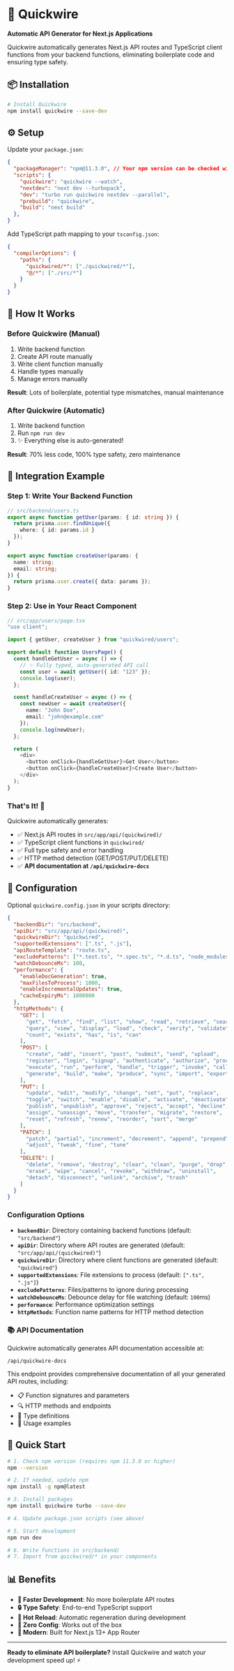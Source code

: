 # 🚀 Quickwire

**Automatic API Generator for Next.js Applications**

Quickwire automatically generates Next.js API routes and TypeScript client functions from your backend functions, eliminating boilerplate code and ensuring type safety.

## 📦 Installation

```bash
# Install Quickwire
npm install quickwire --save-dev
```

## ⚙️ Setup

Update your `package.json`:

```json
{
  "packageManager": "npm@11.3.0", // Your npm version can be checked with "npm --version"
  "scripts": {
    "quickwire": "quickwire --watch",
    "nextdev": "next dev --turbopack",
    "dev": "turbo run quickwire nextdev --parallel",
    "prebuild": "quickwire",
    "build": "next build"
  },
}
```

Add TypeScript path mapping to your `tsconfig.json`:

```json
{
  "compilerOptions": {
    "paths": {
      "quickwired/*": ["./quickwired/*"],
      "@/*": ["./src/*"]
    }
  }
}
```

## 🎯 How It Works

### Before Quickwire (Manual)

1. Write backend function
2. Create API route manually
3. Write client function manually
4. Handle types manually
5. Manage errors manually

**Result**: Lots of boilerplate, potential type mismatches, manual maintenance

### After Quickwire (Automatic)

1. Write backend function
2. Run `npm run dev`
3. ✨ Everything else is auto-generated!

**Result**: 70% less code, 100% type safety, zero maintenance

## 📝 Integration Example

### Step 1: Write Your Backend Function

```typescript
// src/backend/users.ts
export async function getUser(params: { id: string }) {
  return prisma.user.findUnique({
    where: { id: params.id }
  });
}

export async function createUser(params: {
  name: string;
  email: string;
}) {
  return prisma.user.create({ data: params });
}
```

### Step 2: Use in Your React Component

```typescript
// src/app/users/page.tsx
"use client";

import { getUser, createUser } from "quickwired/users";

export default function UsersPage() {
  const handleGetUser = async () => {
    // ✨ Fully typed, auto-generated API call
    const user = await getUser({ id: "123" });
    console.log(user);
  };

  const handleCreateUser = async () => {
    const newUser = await createUser({
      name: "John Doe",
      email: "john@example.com"
    });
    console.log(newUser);
  };

  return (
    <div>
      <button onClick={handleGetUser}>Get User</button>
      <button onClick={handleCreateUser}>Create User</button>
    </div>
  );
}
```

### That's It! 🎉

Quickwire automatically generates:
- ✅ Next.js API routes in `src/app/api/(quickwired)/`
- ✅ TypeScript client functions in `quickwired/`
- ✅ Full type safety and error handling
- ✅ HTTP method detection (GET/POST/PUT/DELETE)
- ✅ **API documentation at `/api/quickwire-docs`**

## 🔧 Configuration

Optional `quickwire.config.json` in your scripts directory:

```json
{
  "backendDir": "src/backend",
  "apiDir": "src/app/api/(quickwired)",
  "quickwireDir": "quickwired",
  "supportedExtensions": [".ts", ".js"],
  "apiRouteTemplate": "route.ts",
  "excludePatterns": ["*.test.ts", "*.spec.ts", "*.d.ts", "node_modules", ".git"],
  "watchDebounceMs": 100,
  "performance": {
    "enableDocGeneration": true,
    "maxFilesToProcess": 1000,
    "enableIncrementalUpdates": true,
    "cacheExpiryMs": 1800000
  },
  "httpMethods": {
    "GET": [
      "get", "fetch", "find", "list", "show", "read", "retrieve", "search",
      "query", "view", "display", "load", "check", "verify", "validate",
      "count", "exists", "has", "is", "can"
    ],
    "POST": [
      "create", "add", "insert", "post", "submit", "send", "upload",
      "register", "login", "signup", "authenticate", "authorize", "process",
      "execute", "run", "perform", "handle", "trigger", "invoke", "call",
      "generate", "build", "make", "produce", "sync", "import", "export"
    ],
    "PUT": [
      "update", "edit", "modify", "change", "set", "put", "replace",
      "toggle", "switch", "enable", "disable", "activate", "deactivate",
      "publish", "unpublish", "approve", "reject", "accept", "decline",
      "assign", "unassign", "move", "transfer", "migrate", "restore",
      "reset", "refresh", "renew", "reorder", "sort", "merge"
    ],
    "PATCH": [
      "patch", "partial", "increment", "decrement", "append", "prepend",
      "adjust", "tweak", "fine", "tune"
    ],
    "DELETE": [
      "delete", "remove", "destroy", "clear", "clean", "purge", "drop",
      "erase", "wipe", "cancel", "revoke", "withdraw", "uninstall",
      "detach", "disconnect", "unlink", "archive", "trash"
    ]
  }
}
```

### Configuration Options

- **`backendDir`**: Directory containing backend functions (default: `"src/backend"`)
- **`apiDir`**: Directory where API routes are generated (default: `"src/app/api/(quickwired)"`)
- **`quickwireDir`**: Directory where client functions are generated (default: `"quickwired"`)
- **`supportedExtensions`**: File extensions to process (default: `[".ts", ".js"]`)
- **`excludePatterns`**: Files/patterns to ignore during processing
- **`watchDebounceMs`**: Debounce delay for file watching (default: `100`ms)
- **`performance`**: Performance optimization settings
- **`httpMethods`**: Function name patterns for HTTP method detection

### 📚 API Documentation

Quickwire automatically generates API documentation accessible at:

```
/api/quickwire-docs
```

This endpoint provides comprehensive documentation of all your generated API routes, including:
- 📋 Function signatures and parameters
- 🔍 HTTP methods and endpoints
- 📝 Type definitions
- 🚀 Usage examples

## 🚀 Quick Start

```bash
# 1. Check npm version (requires npm 11.3.0 or higher)
npm --version

# 2. If needed, update npm
npm install -g npm@latest

# 3. Install packages
npm install quickwire turbo --save-dev

# 4. Update package.json scripts (see above)

# 5. Start development
npm run dev

# 6. Write functions in src/backend/
# 7. Import from quickwired/* in your components
```

## 📊 Benefits

- **🚄 Faster Development**: No more boilerplate API routes
- **🔒 Type Safety**: End-to-end TypeScript support
- **🔄 Hot Reload**: Automatic regeneration during development
- **🎯 Zero Config**: Works out of the box
- **📱 Modern**: Built for Next.js 13+ App Router

---

**Ready to eliminate API boilerplate?** Install Quickwire and watch your development speed up! ⚡

